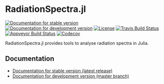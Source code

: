 # RadiationSpectra.jl

[![Documentation for stable version](https://img.shields.io/badge/docs-stable-blue.svg)](https://JuliaPhysics.github.io/RadiationSpectra.jl/stable)
[![Documentation for development version](https://img.shields.io/badge/docs-master-blue.svg)](https://JuliaPhysics.github.io/RadiationSpectra.jl/master)
[![License](http://img.shields.io/badge/license-MIT-brightgreen.svg?style=flat)](LICENSE.md)
[![Travis Build Status](https://travis-ci.com/JuliaPhysics/RadiationSpectra.jl.svg?branch=master)](https://travis-ci.com/JuliaPhysics/RadiationSpectra.jl)
[![Appveyor Build Status](https://ci.appveyor.com/api/projects/status/github/JuliaPhysics/RadiationSpectra.jl?branch=master&svg=true)](https://ci.appveyor.com/project/JuliaPhysics/RadiationSpectra-jl)
[![Codecov](https://codecov.io/gh/JuliaPhysics/RadiationSpectra.jl/branch/master/graph/badge.svg)](https://codecov.io/gh/JuliaPhysics/RadiationSpectra.jl)

RadiationSpectra.jl provides tools to analyse radiation spectra in Julia.


## Documentation

* [Documentation for stable version (latest release)](https://JuliaPhysics.github.io/RadiationSpectra.jl/stable)
* [Documentation for development version (master branch)](https://JuliaPhysics.github.io/RadiationSpectra.jl/master)
